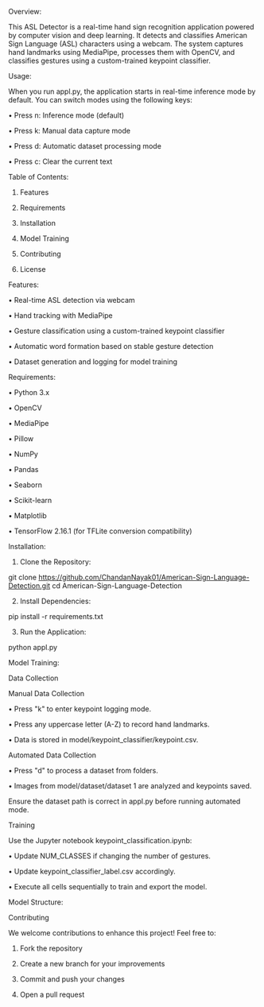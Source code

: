 Overview:

This ASL Detector is a real-time hand sign recognition application powered by computer vision and deep learning. It detects and classifies American Sign Language (ASL) characters using a webcam. The system captures hand landmarks using MediaPipe, processes them with OpenCV, and classifies gestures using a custom-trained keypoint classifier.

Usage:

When you run appl.py, the application starts in real-time inference mode by default. You can switch modes using the following keys:

• Press n: Inference mode (default)

• Press k: Manual data capture mode

• Press d: Automatic dataset processing mode

• Press c: Clear the current text

Table of Contents:

1. Features

2. Requirements

3. Installation

4. Model Training

5. Contributing

6. License

Features:

• Real-time ASL detection via webcam

• Hand tracking with MediaPipe

• Gesture classification using a custom-trained keypoint classifier

• Automatic word formation based on stable gesture detection

• Dataset generation and logging for model training

Requirements:

• Python 3.x

• OpenCV

• MediaPipe

• Pillow

• NumPy

• Pandas

• Seaborn

• Scikit-learn

• Matplotlib

• TensorFlow 2.16.1 (for TFLite conversion compatibility)

Installation:

1. Clone the Repository:

git clone https://github.com/ChandanNayak01/American-Sign-Language-Detection.git
cd American-Sign-Language-Detection

2. Install Dependencies:

pip install -r requirements.txt

3. Run the Application:

python appl.py

Model Training:

Data Collection

Manual Data Collection

• Press "k" to enter keypoint logging mode.

• Press any uppercase letter (A-Z) to record hand landmarks.

• Data is stored in model/keypoint_classifier/keypoint.csv.

Automated Data Collection

• Press "d" to process a dataset from folders.

• Images from model/dataset/dataset 1 are analyzed and keypoints saved.

Ensure the dataset path is correct in appl.py before running automated mode.

Training

Use the Jupyter notebook keypoint_classification.ipynb:

• Update NUM_CLASSES if changing the number of gestures.

• Update keypoint_classifier_label.csv accordingly.

• Execute all cells sequentially to train and export the model.

Model Structure:

Contributing

We welcome contributions to enhance this project! Feel free to:

1. Fork the repository

2. Create a new branch for your improvements

3. Commit and push your changes

4. Open a pull request
